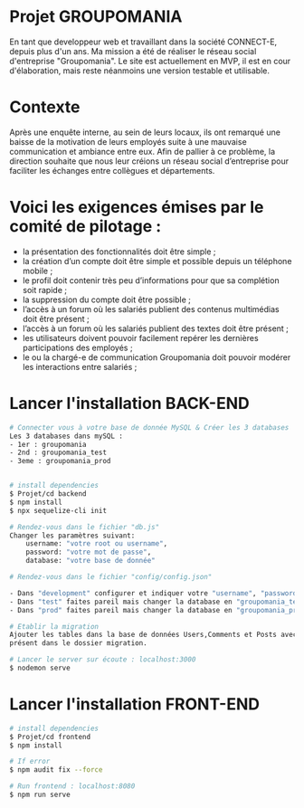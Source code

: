 # Projet GROUPOMANIA
En tant que developpeur web et travaillant dans la société CONNECT-E, depuis plus d'un ans. Ma mission a été de réaliser 
le réseau social d'entreprise "Groupomania". Le site est actuellement en MVP, il est en cour d'élaboration, mais reste 
néanmoins une version testable et utilisable.

# Contexte 

Après une enquête interne, au sein de leurs locaux, ils ont remarqué une baisse de la motivation de leurs employés suite 
à une mauvaise communication et ambiance entre eux. Afin de pallier à ce problème, la direction souhaite que nous leur 
créions un réseau social d’entreprise pour faciliter les échanges entre collègues et départements.
# Voici les exigences émises par le comité de pilotage :

* la présentation des fonctionnalités doit être simple ;
* la création d’un compte doit être simple et possible depuis un téléphone mobile ;
* le profil doit contenir très peu d’informations pour que sa complétion soit rapide ;
* la suppression du compte doit être possible ;
* l’accès à un forum où les salariés publient des contenus multimédias doit être présent ;
* l’accès à un forum où les salariés publient des textes doit être présent ;
* les utilisateurs doivent pouvoir facilement repérer les dernières participations des employés ;
* le ou la chargé-e de communication Groupomania doit pouvoir modérer les interactions entre
salariés ;

# Lancer l'installation BACK-END

```bash
# Connecter vous à votre base de donnée MySQL & Créer les 3 databases
Les 3 databases dans mySQL :
- 1er : groupomania
- 2nd : groupomania_test
- 3eme : groupomania_prod


# install dependencies
$ Projet/cd backend
$ npm install
$ npx sequelize-cli init

# Rendez-vous dans le fichier "db.js"
Changer les paramètres suivant:
    username: "votre root ou username",
    password: "votre mot de passe",
    database: "votre base de donnée"

# Rendez-vous dans le fichier "config/config.json"

- Dans "development" configurer et indiquer votre "username", "password" la première database "groupomania"
- Dans "test" faites pareil mais changer la database en "groupomania_test"
- Dans "prod" faites pareil mais changer la database en "groupomania_prod"

# Etablir la migration
Ajouter les tables dans la base de données Users,Comments et Posts avec les paramètres 
présent dans le dossier migration.

# Lancer le server sur écoute : localhost:3000
$ nodemon serve
```

# Lancer l'installation FRONT-END

```bash
# install dependencies
$ Projet/cd frontend
$ npm install

# If error
$ npm audit fix --force

# Run frontend : localhost:8080
$ npm run serve

```
